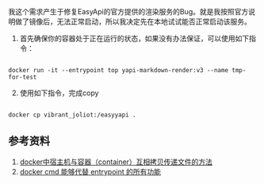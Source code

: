 我这个需求产生于修复EasyApi的官方提供的渲染服务的Bug。就是我按照官方说明做了镜像后，无法正常启动，所以我决定先在本地试试能否正常启动该服务。

1. 首先确保你的容器处于正在运行的状态，如果没有办法保证，可以使用如下指令：

~~~

docker run -it --entrypoint top yapi-markdown-render:v3 --name tmp-for-test

~~~

2. 使用如下指令，完成copy

~~~

docker cp vibrant_joliot:/easyyapi .

~~~

## 参考资料

1. [docker中宿主机与容器（container）互相拷贝传递文件的方法](https://blog.csdn.net/dongdong9223/article/details/71425077)
2. [docker cmd 能够代替 entrypoint 的所有功能](https://segmentfault.com/q/1010000010668693)